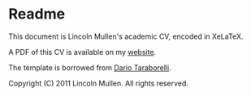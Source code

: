# Readme #

This document is Lincoln Mullen's academic CV, encoded in XeLaTeX. 

A PDF of this CV is available on my [website](http://lincolnmullen.com/).

The template is borrowed from [Dario Taraborelli](http://nitens.org/taraborelli/cvtex).

Copyright (C) 2011 Lincoln Mullen. All rights reserved.